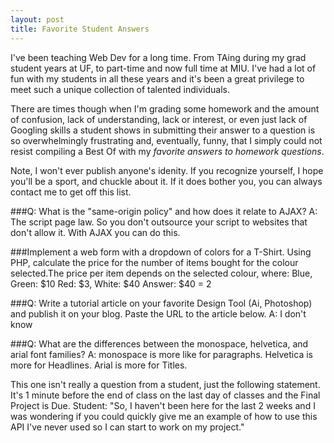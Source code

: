 ```yaml
---
layout: post
title: Favorite Student Answers
---
```


I've been teaching Web Dev for a long time. From TAing during my grad student years at UF, to part-time and now full time at MIU. I've had a lot of fun with my students in all these years and it's been a great privilege to meet such a unique collection of talented individuals. 

There are times though when I'm grading some homework and the amount of confusion, lack of understanding, lack or interest, or even just lack of Googling skills a student shows in submitting their answer to a question is so overwhelmingly frustrating and, eventually, funny, that I simply could not resist compiling a Best Of with my _favorite answers to homework questions_. 

Note, I won't ever publish anyone's idenity. If you recognize yourself, I hope you'll be a sport, and chuckle about it. If it does bother you, you can always contact me to get off this list.

###Q: What is the "same-origin policy" and how does it relate to AJAX?
A: The script page law. So you don't outsource your script to websites that don't allow it. With AJAX you can do this.

###Implement a web form with a dropdown of colors for a T-Shirt. Using PHP, calculate the price for the number of items bought for the colour selected.The price per item depends on the selected colour, where: Blue, Green: $10 Red: $3, White: $40
Answer: $40 = 2

###Q: Write a tutorial article on your favorite Design Tool (Ai, Photoshop) and publish it on your blog. Paste the URL to the article below.
A: I don't know


###Q: What are the differences between the monospace, helvetica, and arial font families? 
A: monospace is more like for paragraphs. Helvetica is more for Headlines. Arial is more for Titles.

This one isn't really a question from a student, just the following statement. It's 1 minute before the end of class on the last day of classes and the Final Project is Due. 
Student: "So, I haven't been here for the last 2 weeks and I was wondering if you could quickly give me an example of how to use this API I've never used so I can start to work on my project."



